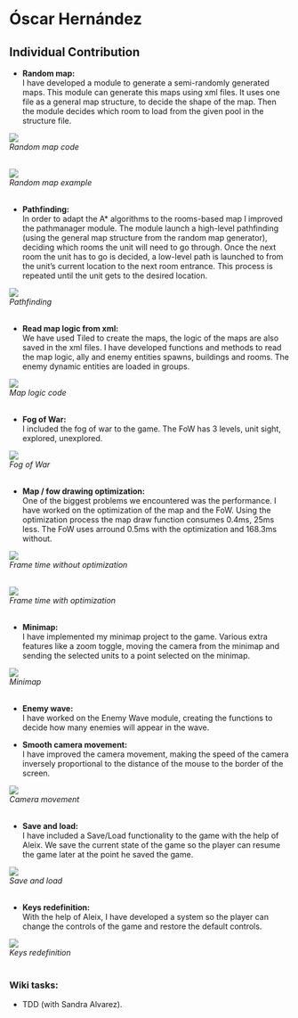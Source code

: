 ﻿# Óscar Hernández
## Individual Contribution

- **Random map:** <br>
I have developed a module to generate a semi-randomly generated maps. This module can generate this maps using xml files. It uses one file as a general map structure, to decide the shape of the map. Then the module decides which room to load from the given pool in the structure file. 

<img src="Readme_Files/ÓscarHernández/mapCode.png"><br>
	_Random map code_<br><br>	

<img src="Readme_Files/ÓscarHernández/randomMap.jpg"><br>
	_Random map example_<br><br>	
  
- **Pathfinding:**<br>
In order to adapt the A* algorithms to the rooms-based map I improved the pathmanager module. The module launch a high-level pathfinding (using the general map structure from the random map generator), deciding which rooms the unit will need to go through. Once the next room the unit has to go is decided, a low-level path is launched to from the unit’s current location to the next room entrance. This process is repeated until the unit gets to the desired location.

<img src="Readme_Files/ÓscarHernández/path.gif"><br>
	_Pathfinding_<br><br>	

- **Read map logic from xml:**<br>
We have used Tiled to create the maps, the logic of the maps are also saved in the xml files. 
I have developed functions and methods to read the map logic, ally and enemy entities spawns, buildings and rooms.
The enemy dynamic entities are loaded in groups.

<img src="Readme_Files/ÓscarHernández/mapLogic.png"><br>
	_Map logic code_<br><br>	

- **Fog of War:**<br>
I included the fog of war to the game. The FoW has 3 levels, unit sight, explored, unexplored.

<img src="Readme_Files/ÓscarHernández/fow.gif"><br>
	_Fog of War_<br><br>	
	
- **Map / fow  drawing optimization:**<br>
One of the biggest problems we encountered was the performance. I have worked on the optimization of the map and the FoW. Using the optimization process the map draw function consumes 0.4ms, 25ms less.
The FoW uses arround 0.5ms with the optimization and 168.3ms without.

<img src="Readme_Files/ÓscarHernández/noOptimizationFowMap.png"><br>
	_Frame time without optimization_<br><br>	
	
<img src="Readme_Files/ÓscarHernández/optimizationFowMap.png"><br>
	_Frame time with optimization_<br><br>	
	
- **Minimap:**<br>
I have implemented my minimap project to the game.  Various extra features like a zoom toggle, moving the camera from the minimap and sending the selected units to a point selected on the minimap.

<img src="Readme_Files/ÓscarHernández/minimap.gif"><br>
	_Minimap_<br><br>	
	
- **Enemy wave:**<br>
I have worked on the Enemy Wave module, creating the functions to decide how many enemies will appear in the wave.

- **Smooth camera movement:**<br>
I have improved the camera movement, making the speed of the camera inversely proportional to the distance of the mouse to the border of the screen.

<img src="Readme_Files/ÓscarHernández/camera.gif"><br>
	_Camera movement_<br><br>	
	
- **Save and load:**<br>
I have included a Save/Load functionality to the game with the help of Aleix. We save the current state of the game so the player can resume the game later at the point he saved the game.

<img src="Readme_Files/ÓscarHernández/save-load.gif"><br>
	_Save and load_<br><br>	
	
- **Keys redefinition:**<br>
With the help of Aleix, I have developed a system so the player can change the controls of the game and restore the default controls.

<img src="Readme_Files/ÓscarHernández/keys.gif"><br>
	_Keys redefinition_<br><br>	
### Wiki tasks:
- TDD (with Sandra Alvarez).
